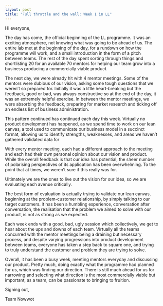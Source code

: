 ```yaml
---
layout: post
title: "Full throttle and the wall: Week 1 in LL"
---
```

Hi everyone, 

The day has come, the official beginning of the LL programme. It was an exciting atmosphere, not knowing what was going to be ahead of us. The entire lab met at the beginning of the day, for a rundown on how the programme will work, and a small introduction in the form of a pitch between teams. The rest of the day spent sorting through things and shortlisting 20 for an available 70 mentors for helping our team grow into a business producing a commercially viable product.

The next day, we were already hit with 4 mentor meetings. Some of the mentors were dubious of our vision, asking some tough questions that we weren’t so prepared for. Initially it was a little heart-breaking but the feedback, good or bad, was always constructive so at the end of the day, it was an extremely helpful exercise. In between the mentor meetings, we were absorbing the feedback, preparing for market research and ticking off an endless list of business administration.

This pattern continued has continued each day this week. Virtually no product development has happened, as we spend time to work on our lean canvas, a tool used to communicate our business model in a succinct format, allowing us to identify strengths, weaknesses, and areas we haven’t gathered validated data for

With every mentor meeting, each had a different approach to the meeting and each had their own personal opinion about our vision and product. While the overall feedback is that our idea has potential, the sheer number of polarising perspectives of its application has been overwhelming. To the point that at times, we weren’t sure if this really was for.

Ultimately we are the ones to live out the vision for our idea, so we are evaluating each avenue critically.

The best form of evaluation is actually trying to validate our lean canvas, beginning at the problem-customer relationship, by simply talking to our target customers. It has been a humbling experience, conversation after conversation, the realisation that the problem we aimed to solve with our product, is not as strong as we expected.

Each week ends with a good, bad, ugly session which collectively, we get to hear about the ups and downs of each team. Virtually all the teams concurred with the mentor meetings being a draining but necessary process, and despite varying progressions into product development between teams, everyone has taken a step back to square one, and trying to truly understand the customer and problem they are trying to solve.

Overall, it has been a busy week, meeting mentors everyday and discussing our product. Pretty much, doing exactly what the programme had planned for us, which was finding our direction. There is still much ahead for us for narrowing and selecting what direction is the most commercially viable but important, as a team, can be passionate to bringing to fruition.

Signing out,

Team Nowwot
